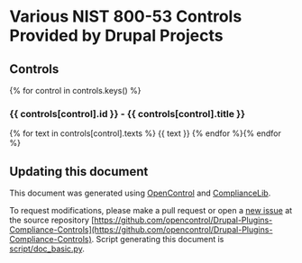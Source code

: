 # Various NIST 800-53 Controls Provided by Drupal Projects

## Controls
{% for control in controls.keys() %}
### {{ controls[control].id }} - {{ controls[control].title }}
{% for text in controls[control].texts %}
{{ text }}
{% endfor %}{% endfor %}

## Updating this document
This document was generated using [OpenControl](http://open-control.org) and [ComplianceLib](https://github.com/GovReady/compliancelib-python). 

To request modifications, please make a pull request or open a [new issue](https://github.com/opencontrol/Drupal-Plugins-Compliance-Controls/issues) at the source repository [https://github.com/opencontrol/Drupal-Plugins-Compliance-Controls](https://github.com/opencontrol/Drupal-Plugins-Compliance-Controls). Script generating this document is [script/doc_basic.py](https://github.com/opencontrol/Drupal-Plugins-Compliance-Controls/blob/master/scripts/doc_basic.py).
